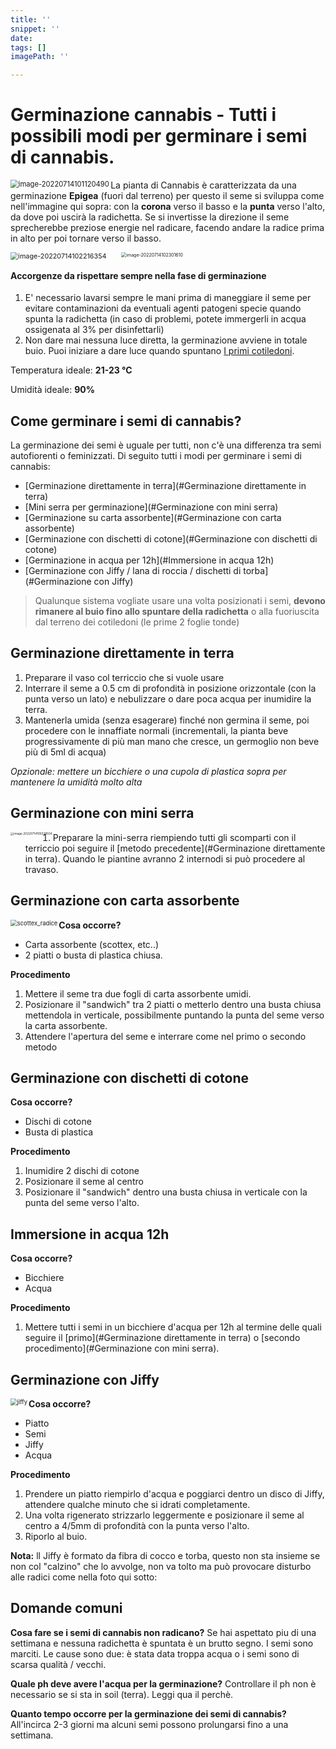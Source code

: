 ```yaml
---
title: ''
snippet: ''
date: 
tags: []
imagePath: ''

---
```

# Germinazione cannabis - Tutti i possibili modi per germinare i semi di cannabis.



<img align="left" src="C:\Users\pigna\AppData\Roaming\Typora\typora-user-images\image-20220714101120490.png" alt="image-20220714101120490" style="zoom: 80%;" />

La pianta di Cannabis è caratterizzata da una germinazione **Epigea** (fuori dal terreno) per questo il seme si sviluppa come nell'immagine qui sopra: con la **corona** verso il basso e la **punta** verso l'alto, da dove poi uscirà la radichetta. Se si invertisse la direzione il seme sprecherebbe preziose energie nel radicare, facendo andare la radice prima in alto per poi tornare verso il basso.

<img align="left" src="C:\Users\pigna\AppData\Roaming\Typora\typora-user-images\image-20220714102216354.png" alt="image-20220714102216354" style="zoom: 77%; padding-right: 2em;" /><img src="C:\Users\pigna\AppData\Roaming\Typora\typora-user-images\image-20220714102301610.png" alt="image-20220714102301610" style="zoom: 50%;" />



#### Accorgenze da rispettare sempre nella fase di germinazione

1. E' necessario lavarsi sempre le mani prima di maneggiare il seme per evitare contaminazioni da eventuali agenti patogeni specie quando spunta la radichetta (in caso di problemi, potete immergerli in acqua ossigenata al 3% per disinfettarli)
2. Non dare mai nessuna luce diretta, la germinazione avviene in totale buio. Puoi iniziare a dare luce quando spuntano [I primi cotiledoni]().

Temperatura ideale: **21-23 °C**

Umidità ideale: **90%**

## Come germinare i semi di cannabis?

La germinazione dei semi è uguale per tutti, non c'è una differenza tra semi autofiorenti o feminizzati. Di seguito tutti i modi per germinare i semi di cannabis:

- [Germinazione direttamente in terra](#Germinazione direttamente in terra)
- [Mini serra per germinazione](#Germinazione con mini serra)
- [Germinazione su carta assorbente](#Germinazione con carta assorbente)
- [Germinazione con dischetti di cotone](#Germinazione con dischetti di cotone)
- [Germinazione in acqua per 12h](#Immersione in acqua 12h)
- [Germinazione con Jiffy / lana di roccia / dischetti di torba](#Germinazione con Jiffy)

> Qualunque sistema vogliate usare una volta posizionati i semi, **devono rimanere al buio fino allo spuntare della radichetta** o alla fuoriuscita dal terreno dei cotiledoni (le prime 2 foglie tonde)

## Germinazione direttamente in terra

1. Preparare il vaso col terriccio che si vuole usare
2. Interrare il seme a 0.5 cm di profondità in posizione orizzontale (con la punta verso un lato) e nebulizzare o dare poca acqua per inumidire la terra.
3. Mantenerla umida (senza esagerare) finché non germina il seme, poi procedere con le innaffiate normali (incrementali, la pianta beve progressivamente di più man mano che cresce, un germoglio non beve più di 5ml di acqua)

*Opzionale: mettere un bicchiere o una cupola di plastica sopra per mantenere la umidità molto alta*



## Germinazione con mini serra

<img align="left" src="C:\Users\pigna\AppData\Roaming\Typora\typora-user-images\image-20220714105028504.png" alt="image-20220714105028504" style="zoom: 33%;" />

1. Preparare la mini-serra riempiendo tutti gli scomparti con il terriccio poi seguire il [metodo precedente](#Germinazione direttamente in terra). Quando le piantine avranno 2 internodi si può procedere al travaso.



## Germinazione con carta assorbente

<img align="left" src="C:\Users\pigna\Desktop\canapa\foto\germinazione\scottex_radice.jpg" alt="scottex_radice" style="zoom:67%;" />

**Cosa occorre?**

- Carta assorbente (scottex, etc..)
- 2 piatti o busta di plastica chiusa.

**Procedimento**

1. Mettere il seme tra due fogli di carta assorbente umidi.
2. Posizionare il "sandwich" tra 2 piatti o metterlo dentro una busta chiusa mettendola in verticale, possibilmente puntando la punta del seme verso la carta assorbente.
3. Attendere l'apertura del seme e interrare come nel primo o secondo metodo



## Germinazione con dischetti di cotone

**Cosa occorre?**

- Dischi di cotone
- Busta di plastica 

**Procedimento**

1. Inumidire 2 dischi di cotone 
2. Posizionare il seme al centro
3. Posizionare il "sandwich" dentro una busta chiusa in verticale con la punta del seme verso l'alto.



## Immersione in acqua 12h



**Cosa occorre?**

- Bicchiere
- Acqua

**Procedimento**

1. Mettere tutti i semi in un bicchiere d'acqua per 12h al termine delle quali seguire il [primo](#Germinazione direttamente in terra) o [secondo procedimento](#Germinazione con mini serra).



## Germinazione con Jiffy

<img align="left" src="C:\Users\pigna\Desktop\canapa\foto\germinazione\jiffy.PNG" alt="jiffy" style="zoom:67%;" />

**Cosa occorre?**

- Piatto
- Semi
- Jiffy
- Acqua

**Procedimento**

1. Prendere un piatto riempirlo d'acqua e poggiarci dentro un disco di Jiffy, attendere qualche minuto che si idrati completamente.
2. Una volta rigenerato strizzarlo leggermente e posizionare il seme al centro a 4/5mm di profondità con la punta verso l'alto. 
3. Riporlo al buio.

**Nota:** ll Jiffy è formato da fibra di cocco e torba, questo non sta insieme se non col "calzino" che lo avvolge, non va tolto ma può provocare disturbo alle radici come nella foto qui sotto:



## Domande comuni

**Cosa fare se i semi di cannabis non radicano?** Se hai aspettato piu di una settimana e nessuna radichetta è spuntata è un brutto segno. I semi sono marciti. Le cause sono due: è stata data troppa acqua o i semi sono di scarsa qualità / vecchi.

**Quale ph deve avere l'acqua per la germinazione?** Controllare il ph non è necessario se si sta in soil (terra). Leggi qua il perchè.

**Quanto tempo occorre per la germinazione dei semi di cannabis?** All'incirca 2-3 giorni ma alcuni semi possono prolungarsi fino a una settimana.
